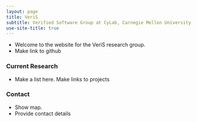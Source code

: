 ```yaml
---
layout: page
title: VeriS
subtitle: Verified Software Group at CyLab, Carnegie Mellon University
use-site-title: true
---
```


* Welcome to the website for the VeriS research group.
* Make link to github

### Current Research

* Make a list here. Make links to projects


### Contact

* Show map.
* Provide contact details
